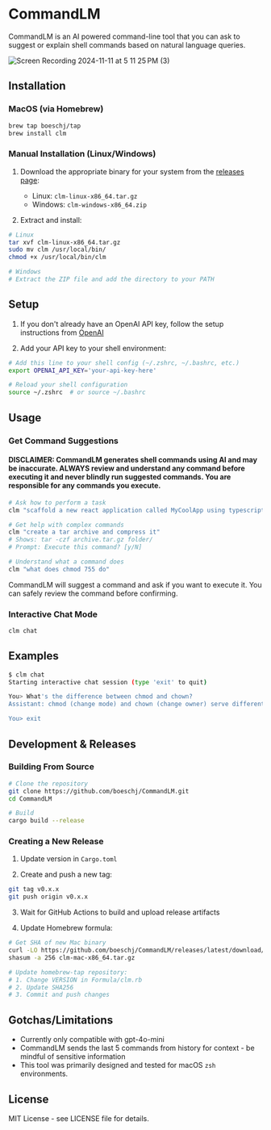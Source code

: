 # CommandLM

CommandLM is an AI powered command-line tool that you can ask to suggest or explain shell commands based on natural language queries.

![Screen Recording 2024-11-11 at 5 11 25 PM (3)](https://github.com/user-attachments/assets/f8533fb0-3a9f-4e55-8ba3-072c4d440e18)


## Installation

### MacOS (via Homebrew)
```bash
brew tap boeschj/tap
brew install clm
```

### Manual Installation (Linux/Windows)
1. Download the appropriate binary for your system from the [releases page](https://github.com/boeschj/CommandLM/releases):
   - Linux: `clm-linux-x86_64.tar.gz`
   - Windows: `clm-windows-x86_64.zip`

2. Extract and install:
```bash
# Linux
tar xvf clm-linux-x86_64.tar.gz
sudo mv clm /usr/local/bin/
chmod +x /usr/local/bin/clm

# Windows
# Extract the ZIP file and add the directory to your PATH
```

## Setup

1. If you don't already have an OpenAI API key, follow the setup instructions from [OpenAI](https://platform.openai.com/api-keys)

2. Add your API key to your shell environment:
```bash
# Add this line to your shell config (~/.zshrc, ~/.bashrc, etc.)
export OPENAI_API_KEY='your-api-key-here'

# Reload your shell configuration
source ~/.zshrc  # or source ~/.bashrc
```

## Usage

### Get Command Suggestions

#### DISCLAIMER: CommandLM generates shell commands using AI and may be inaccurate. **ALWAYS review and understand any command before executing it** and never blindly run suggested commands. You are responsible for any commands you execute.
 
```bash
# Ask how to perform a task
clm "scaffold a new react application called MyCoolApp using typescript and vite"

# Get help with complex commands
clm "create a tar archive and compress it"
# Shows: tar -czf archive.tar.gz folder/
# Prompt: Execute this command? [y/N]

# Understand what a command does
clm "what does chmod 755 do"
```

CommandLM will suggest a command and ask if you want to execute it. You can safely review the command before confirming.

### Interactive Chat Mode
```bash
clm chat
```

## Examples

```bash
$ clm chat
Starting interactive chat session (type 'exit' to quit)

You> What's the difference between chmod and chown?
Assistant: chmod (change mode) and chown (change owner) serve different purposes...

You> exit
```

## Development & Releases

### Building From Source
```bash
# Clone the repository
git clone https://github.com/boeschj/CommandLM.git
cd CommandLM

# Build
cargo build --release
```

### Creating a New Release

1. Update version in `Cargo.toml`

2. Create and push a new tag:
```bash
git tag v0.x.x
git push origin v0.x.x
```

3. Wait for GitHub Actions to build and upload release artifacts

4. Update Homebrew formula:
```bash
# Get SHA of new Mac binary
curl -LO https://github.com/boeschj/CommandLM/releases/latest/download/clm-mac-x86_64.tar.gz
shasum -a 256 clm-mac-x86_64.tar.gz

# Update homebrew-tap repository:
# 1. Change VERSION in Formula/clm.rb
# 2. Update SHA256
# 3. Commit and push changes
```

## Gotchas/Limitations

- Currently only compatible with gpt-4o-mini
- CommandLM sends the last 5 commands from history for context - be mindful of sensitive information
- This tool was primarily designed and tested for macOS `zsh` environments.

## License

MIT License - see LICENSE file for details.
